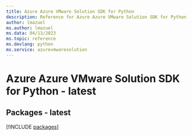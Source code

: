 ```yaml
---
title: Azure Azure VMware Solution SDK for Python
description: Reference for Azure Azure VMware Solution SDK for Python
author: lmazuel
ms.author: lmazuel
ms.data: 04/13/2023
ms.topic: reference
ms.devlang: python
ms.service: azurevmwaresolution
---
```

# Azure Azure VMware Solution SDK for Python - latest
## Packages - latest
[!INCLUDE [packages](azure-vmware-solution-index.md)]